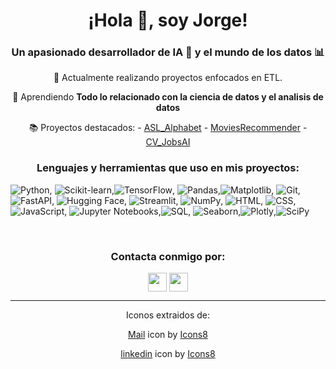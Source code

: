 <div align="center">

  <h1>¡Hola 👋, soy Jorge!</h1>
  
  <h3>Un apasionado desarrollador de IA 🤖 y el mundo de los datos 📊</h3>
  
  🔭 Actualmente realizando proyectos enfocados en ETL.
  
  🌱 Aprendiendo **Todo lo relacionado con la ciencia de datos y el analisis de datos**
  
   📚 Proyectos destacados:
     - <a href="https://github.com/jarodriguezf/ASL_Alphabet" target="_blank">ASL_Alphabet</a>
     - <a href="https://github.com/jarodriguezf/MoviesRecommender" target="_blank">MoviesRecommender</a>
     - <a href="https://github.com/jarodriguezf/CV_JobsAI" target="_blank">CV_JobsAI</a>

  <h3>Lenguajes y herramientas que uso en mis proyectos:</h3>
</div>

![Python](https://img.shields.io/badge/-Python-blue?logo=python&logoColor=white), ![Scikit-learn](https://img.shields.io/badge/-Scikit--learn-F7931E?logo=scikit-learn&logoColor=white),![TensorFlow](https://img.shields.io/badge/-TensorFlow-FF6F00?logo=tensorflow&logoColor=white), ![Pandas](https://img.shields.io/badge/-Pandas-150458?logo=pandas&logoColor=white),![Matplotlib](https://img.shields.io/badge/-Matplotlib-11557C?logo=matplotlib&logoColor=white),
![Git](https://img.shields.io/badge/-Git-F05032?logo=git&logoColor=white), ![FastAPI](https://img.shields.io/badge/-FastAPI-009688?logo=fastapi&logoColor=white), ![Hugging Face](https://img.shields.io/badge/-Hugging%20Face-FF6F52?logo=huggingface&logoColor=white), ![Streamlit](https://img.shields.io/badge/-Streamlit-FF4B4B?logo=streamlit&logoColor=white), ![NumPy](https://img.shields.io/badge/-NumPy-013243?logo=numpy&logoColor=white),
![HTML](https://img.shields.io/badge/-HTML-E34F26?logo=html5&logoColor=white), ![CSS](https://img.shields.io/badge/-CSS-1572B6?logo=css3&logoColor=white),![JavaScript](https://img.shields.io/badge/-JavaScript-F7DF1E?logo=javascript&logoColor=black), ![Jupyter Notebooks](https://img.shields.io/badge/-Jupyter%20Notebooks-orange?logo=jupyter&logoColor=white),![SQL](https://img.shields.io/badge/-SQL-blue?logo=sql&logoColor=white),
![Seaborn](https://img.shields.io/badge/-Seaborn-9B59B6?logo=seaborn&logoColor=white),![Plotly](https://img.shields.io/badge/-Plotly-3F4F75?logo=plotly&logoColor=white),![SciPy](https://img.shields.io/badge/-SciPy-8CAAE6?logo=scipy&logoColor=white)

<br>
<div align="center">
  <h3>Contacta conmigo por:</h3>
  <p>
  <a href="https://www.linkedin.com/in/jorge-alejandro-rodr%C3%ADguez-fern%C3%A1ndez-63a73624a/" target="_blank"><img align="center" src="https://github.com/jarodriguezf/jarodriguezf/assets/112967594/83d62958-4cf8-4127-a63d-d36ce52b94f6" height="30" width="30" /></a>
  <a href="mailto:jarodriguezf123@gmail.com" target="blank"><img align="center" src="https://github.com/jarodriguezf/jarodriguezf/assets/112967594/67ba025b-6f6d-4122-8f21-e9806c0d7e75" height="30" width="30" /></a>
  </p>
  
   <hr>
  <p>Iconos extraidos de:</p>
  <a target="_blank" href="https://icons8.com/icon/35084/circled-envelope">Mail</a> icon by <a target="_blank" href="https://icons8.com">Icons8</a>
  
  <a target="_blank" href="https://icons8.com/icon/114445/linkedin-circled">linkedin</a> icon by <a target="_blank" href="https://icons8.com">Icons8</a>
</div>
